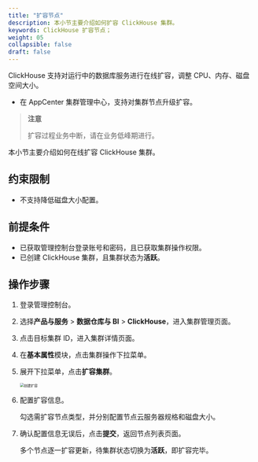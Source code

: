 ```yaml
---
title: "扩容节点"
description: 本小节主要介绍如何扩容 ClickHouse 集群。 
keywords: ClickHouse 扩容节点；
weight: 05
collapsible: false
draft: false
---
```



ClickHouse 支持对运行中的数据库服务进行在线扩容，调整 CPU、内存、磁盘空间大小。

- 在 AppCenter 集群管理中心，支持对集群节点升级扩容。

> **注意**
> 
> 扩容过程业务中断，请在业务低峰期进行。

本小节主要介绍如何在线扩容 ClickHouse 集群。

## 约束限制

- 不支持降低磁盘大小配置。

## 前提条件

- 已获取管理控制台登录账号和密码，且已获取集群操作权限。
- 已创建 ClickHouse 集群，且集群状态为**活跃**。

## 操作步骤

1. 登录管理控制台。
2. 选择**产品与服务** > **数据仓库与 BI** > **ClickHouse**，进入集群管理页面。
3. 点击目标集群 ID，进入集群详情页面。
4. 在**基本属性**模块，点击集群操作下拉菜单。
5. 展开下拉菜单，点击**扩容集群**。
   
   <img src="../../../_images/expansion.png" alt="创建扩容" style="zoom:50%;" />

6. 配置扩容信息。

   勾选需扩容节点类型，并分别配置节点云服务器规格和磁盘大小。

7. 确认配置信息无误后，点击**提交**，返回节点列表页面。

   多个节点逐一扩容更新，待集群状态切换为**活跃**，即扩容完毕。

